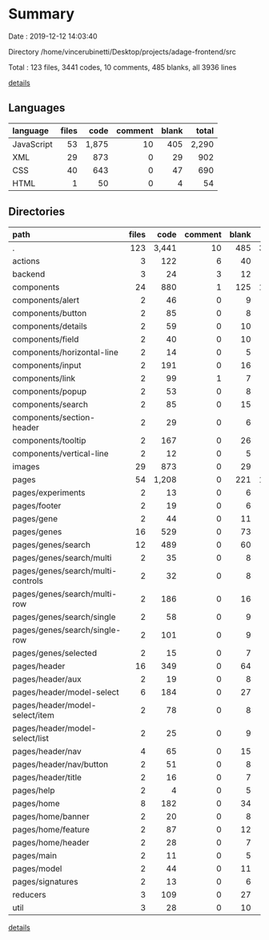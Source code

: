 # Summary

Date : 2019-12-12 14:03:40

Directory /home/vincerubinetti/Desktop/projects/adage-frontend/src

Total : 123 files,  3441 codes, 10 comments, 485 blanks, all 3936 lines

[details](details.md)

## Languages
| language | files | code | comment | blank | total |
| :--- | ---: | ---: | ---: | ---: | ---: |
| JavaScript | 53 | 1,875 | 10 | 405 | 2,290 |
| XML | 29 | 873 | 0 | 29 | 902 |
| CSS | 40 | 643 | 0 | 47 | 690 |
| HTML | 1 | 50 | 0 | 4 | 54 |

## Directories
| path | files | code | comment | blank | total |
| :--- | ---: | ---: | ---: | ---: | ---: |
| . | 123 | 3,441 | 10 | 485 | 3,936 |
| actions | 3 | 122 | 6 | 40 | 168 |
| backend | 3 | 24 | 3 | 12 | 39 |
| components | 24 | 880 | 1 | 125 | 1,006 |
| components/alert | 2 | 46 | 0 | 9 | 55 |
| components/button | 2 | 85 | 0 | 8 | 93 |
| components/details | 2 | 59 | 0 | 10 | 69 |
| components/field | 2 | 40 | 0 | 10 | 50 |
| components/horizontal-line | 2 | 14 | 0 | 5 | 19 |
| components/input | 2 | 191 | 0 | 16 | 207 |
| components/link | 2 | 99 | 1 | 7 | 107 |
| components/popup | 2 | 53 | 0 | 8 | 61 |
| components/search | 2 | 85 | 0 | 15 | 100 |
| components/section-header | 2 | 29 | 0 | 6 | 35 |
| components/tooltip | 2 | 167 | 0 | 26 | 193 |
| components/vertical-line | 2 | 12 | 0 | 5 | 17 |
| images | 29 | 873 | 0 | 29 | 902 |
| pages | 54 | 1,208 | 0 | 221 | 1,429 |
| pages/experiments | 2 | 13 | 0 | 6 | 19 |
| pages/footer | 2 | 19 | 0 | 6 | 25 |
| pages/gene | 2 | 44 | 0 | 11 | 55 |
| pages/genes | 16 | 529 | 0 | 73 | 602 |
| pages/genes/search | 12 | 489 | 0 | 60 | 549 |
| pages/genes/search/multi | 2 | 35 | 0 | 8 | 43 |
| pages/genes/search/multi-controls | 2 | 32 | 0 | 8 | 40 |
| pages/genes/search/multi-row | 2 | 186 | 0 | 16 | 202 |
| pages/genes/search/single | 2 | 58 | 0 | 9 | 67 |
| pages/genes/search/single-row | 2 | 101 | 0 | 9 | 110 |
| pages/genes/selected | 2 | 15 | 0 | 7 | 22 |
| pages/header | 16 | 349 | 0 | 64 | 413 |
| pages/header/aux | 2 | 19 | 0 | 8 | 27 |
| pages/header/model-select | 6 | 184 | 0 | 27 | 211 |
| pages/header/model-select/item | 2 | 78 | 0 | 8 | 86 |
| pages/header/model-select/list | 2 | 25 | 0 | 9 | 34 |
| pages/header/nav | 4 | 65 | 0 | 15 | 80 |
| pages/header/nav/button | 2 | 51 | 0 | 8 | 59 |
| pages/header/title | 2 | 16 | 0 | 7 | 23 |
| pages/help | 2 | 4 | 0 | 5 | 9 |
| pages/home | 8 | 182 | 0 | 34 | 216 |
| pages/home/banner | 2 | 20 | 0 | 8 | 28 |
| pages/home/feature | 2 | 87 | 0 | 12 | 99 |
| pages/home/header | 2 | 28 | 0 | 7 | 35 |
| pages/main | 2 | 11 | 0 | 5 | 16 |
| pages/model | 2 | 44 | 0 | 11 | 55 |
| pages/signatures | 2 | 13 | 0 | 6 | 19 |
| reducers | 3 | 109 | 0 | 27 | 136 |
| util | 3 | 28 | 0 | 10 | 38 |

[details](details.md)